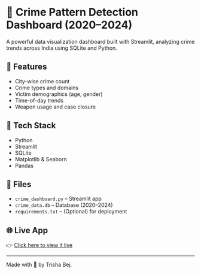 # 🧭 Crime Pattern Detection Dashboard (2020–2024)

A powerful data visualization dashboard built with Streamlit, analyzing crime trends across India using SQLite and Python.

## 📌 Features
- City-wise crime count
- Crime types and domains
- Victim demographics (age, gender)
- Time-of-day trends
- Weapon usage and case closure

## 🚀 Tech Stack
- Python
- Streamlit
- SQLite
- Matplotlib & Seaborn
- Pandas

## 📂 Files
- `crime_dashboard.py` – Streamlit app
- `crime_data.db` – Database (2020–2024)
- `requirements.txt` – (Optional) for deployment

## 🌐 Live App
👉 [Click here to view it live](https://crime-pattern-dashboard-xfgmsfsm3jxobfsprjtkza.streamlit.app/)

---

Made with 💛 by Trisha Bej.
